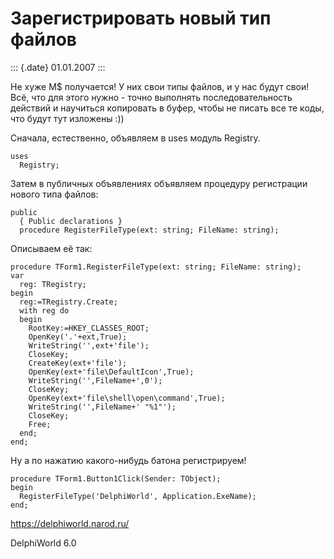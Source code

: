 Зарегистрировать новый тип файлов
=================================

::: {.date}
01.01.2007
:::

Не хуже M\$ получается! У них свои типы файлов, и у нас будут свои! Всё,
что для этого нужно - точно выполнять последовательность действий и
научиться копировать в буфер, чтобы не писать все те коды, что будут тут
изложены :))

Сначала, естественно, объявляем в uses модуль Registry.

    uses
      Registry;

Затем в публичных объявлениях объявляем процедуру регистрации нового
типа файлов:

    public
      { Public declarations }
      procedure RegisterFileType(ext: string; FileName: string);

Описываем её так:

    procedure TForm1.RegisterFileType(ext: string; FileName: string);
    var
      reg: TRegistry;
    begin
      reg:=TRegistry.Create;
      with reg do
      begin
        RootKey:=HKEY_CLASSES_ROOT;
        OpenKey('.'+ext,True);
        WriteString('',ext+'file');
        CloseKey;
        CreateKey(ext+'file');
        OpenKey(ext+'file\DefaultIcon',True);
        WriteString('',FileName+',0');
        CloseKey;
        OpenKey(ext+'file\shell\open\command',True);
        WriteString('',FileName+' "%1"');
        CloseKey;
        Free;
      end;
    end;

Ну а по нажатию какого-нибудь батона регистрируем!

    procedure TForm1.Button1Click(Sender: TObject);
    begin
      RegisterFileType('DelphiWorld', Application.ExeName);
    end;

<https://delphiworld.narod.ru/>

DelphiWorld 6.0
